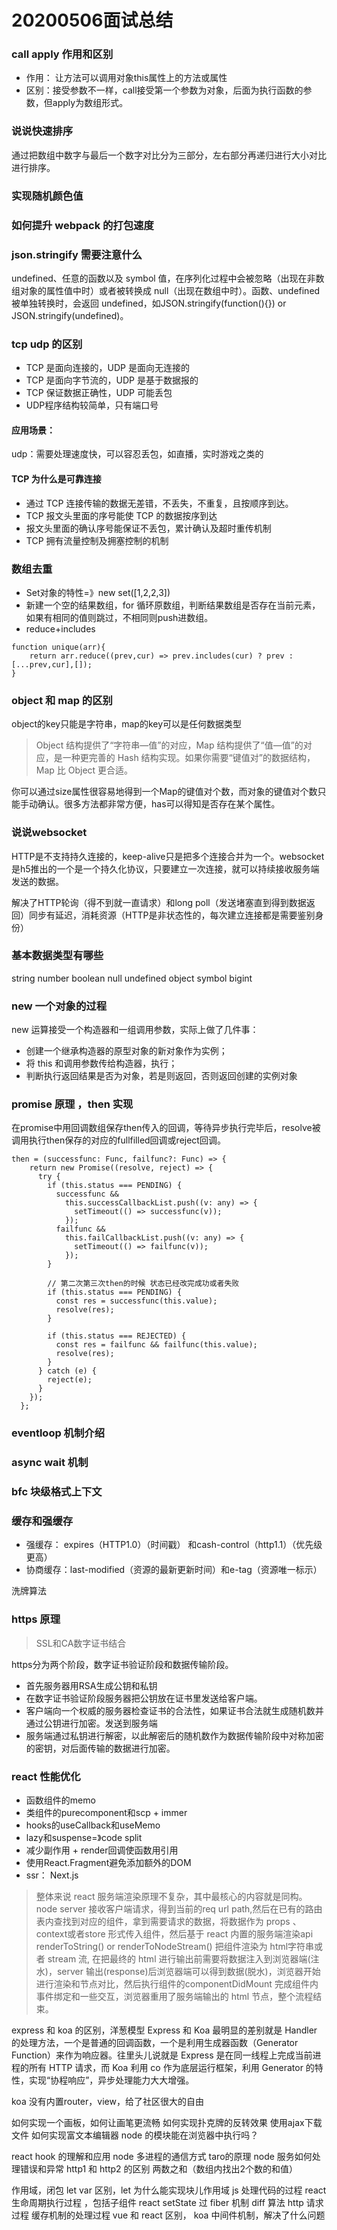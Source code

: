 # 20200506面试总结

### call apply 作用和区别
- 作用： 让方法可以调用对象this属性上的方法或属性 
- 区别：接受参数不一样，call接受第一个参数为对象，后面为执行函数的参数，但apply为数组形式。

### 说说快速排序
通过把数组中数字与最后一个数字对比分为三部分，左右部分再递归进行大小对比进行排序。

### 实现随机颜色值

### 如何提升 webpack 的打包速度


### json.stringify 需要注意什么
undefined、任意的函数以及 symbol 值，在序列化过程中会被忽略（出现在非数组对象的属性值中时）或者被转换成 null（出现在数组中时）。函数、undefined 被单独转换时，会返回 undefined，如JSON.stringify(function(){}) or JSON.stringify(undefined)。

### tcp udp 的区别
- TCP 是面向连接的，UDP 是面向无连接的
- TCP 是面向字节流的，UDP 是基于数据报的
- TCP 保证数据正确性，UDP 可能丢包
- UDP程序结构较简单，只有端口号

#### 应用场景：
udp：需要处理速度快，可以容忍丢包，如直播，实时游戏之类的

#### TCP 为什么是可靠连接
- 通过 TCP 连接传输的数据无差错，不丢失，不重复，且按顺序到达。
- TCP 报文头里面的序号能使 TCP 的数据按序到达
- 报文头里面的确认序号能保证不丢包，累计确认及超时重传机制
- TCP 拥有流量控制及拥塞控制的机制

### 数组去重
- Set对象的特性=》new set([1,2,2,3])
- 新建一个空的结果数组，for 循环原数组，判断结果数组是否存在当前元素，如果有相同的值则跳过，不相同则push进数组。
- reduce+includes
```
function unique(arr){
    return arr.reduce((prev,cur) => prev.includes(cur) ? prev : [...prev,cur],[]);
}
```

### object 和 map 的区别
object的key只能是字符串，map的key可以是任何数据类型

>Object 结构提供了“字符串—值”的对应，Map 结构提供了“值—值”的对应，是一种更完善的 Hash 结构实现。如果你需要“键值对”的数据结构，Map 比 Object 更合适。

你可以通过size属性很容易地得到一个Map的键值对个数，而对象的键值对个数只能手动确认。很多方法都非常方便，has可以得知是否存在某个属性。

### 说说websocket
HTTP是不支持持久连接的，keep-alive只是把多个连接合并为一个。websocket是h5推出的一个是一个持久化协议，只要建立一次连接，就可以持续接收服务端发送的数据。

解决了HTTP轮询（得不到就一直请求）和long poll（发送堵塞直到得到数据返回）同步有延迟，消耗资源（HTTP是非状态性的，每次建立连接都是需要鉴别身份）

### 基本数据类型有哪些
string number boolean null undefined object symbol bigint

### new 一个对象的过程
new 运算接受一个构造器和一组调用参数，实际上做了几件事：
- 创建一个继承构造器的原型对象的新对象作为实例；
- 将 this 和调用参数传给构造器，执行；
- 判断执行返回结果是否为对象，若是则返回，否则返回创建的实例对象

### promise 原理 ，then 实现
在promise中用回调数组保存then传入的回调，等待异步执行完毕后，resolve被调用执行then保存的对应的fullfilled回调或reject回调。

```
then = (successfunc: Func, failfunc?: Func) => {
    return new Promise((resolve, reject) => {
      try {
        if (this.status === PENDING) {
          successfunc &&
            this.successCallbackList.push((v: any) => {
              setTimeout(() => successfunc(v));
            });
          failfunc &&
            this.failCallbackList.push((v: any) => {
              setTimeout(() => failfunc(v));
            });
        }

        // 第二次第三次then的时候 状态已经改完成功或者失败
        if (this.status === PENDING) {
          const res = successfunc(this.value);
          resolve(res);
        }

        if (this.status === REJECTED) {
          const res = failfunc && failfunc(this.value);
          resolve(res);
        }
      } catch (e) {
        reject(e);
      }
    });
  };
```

### eventloop 机制介绍

### async wait 机制

### bfc 块级格式上下文

### 缓存和强缓存
- 强缓存： expires（HTTP1.0）（时间戳） 和cash-control（http1.1）（优先级更高）
- 协商缓存：last-modified（资源的最新更新时间）和e-tag（资源唯一标示）

洗牌算法

### https 原理
> SSL和CA数字证书结合

https分为两个阶段，数字证书验证阶段和数据传输阶段。
- 首先服务器用RSA生成公钥和私钥
- 在数字证书验证阶段服务器把公钥放在证书里发送给客户端。
- 客户端向一个权威的服务器检查证书的合法性，如果证书合法就生成随机数并通过公钥进行加密。发送到服务端
- 服务端通过私钥进行解密，以此解密后的随机数作为数据传输阶段中对称加密的密钥，对后面传输的数据进行加密。

### react 性能优化
- 函数组件的memo
- 类组件的purecomponent和scp + immer
- hooks的useCallback和useMemo
- lazy和suspense=》code split 
- 减少副作用 + render回调使函数用引用 
- 使用React.Fragment避免添加额外的DOM
- ssr： Next.js
>整体来说 react 服务端渲染原理不复杂，其中最核心的内容就是同构。
node server 接收客户端请求，得到当前的req url path,然后在已有的路由表内查找到对应的组件，拿到需要请求的数据，将数据作为 props
、context或者store 形式传入组件，然后基于 react 内置的服务端渲染api renderToString() or renderToNodeStream() 把组件渲染为 html字符串或者 stream 流, 在把最终的 html 进行输出前需要将数据注入到浏览器端(注水)，server 输出(response)后浏览器端可以得到数据(脱水)，浏览器开始进行渲染和节点对比，然后执行组件的componentDidMount 完成组件内事件绑定和一些交互，浏览器重用了服务端输出的 html 节点，整个流程结束。


express 和 koa 的区别，洋葱模型
Express 和 Koa 最明显的差别就是 Handler 的处理方法，一个是普通的回调函数，一个是利用生成器函数（Generator Function）来作为响应器。往里头儿说就是 Express 是在同一线程上完成当前进程的所有 HTTP 请求，而 Koa 利用 co 作为底层运行框架，利用 Generator 的特性，实现“协程响应”，异步处理能力大大增强。

koa 没有内置router，view，给了社区很大的自由



如何实现一个画板，如何让画笔更流畅
如何实现扑克牌的反转效果
使用ajax下载文件
如何实现富文本编辑器
node 的模块能在浏览器中执行吗？


react hook 的理解和应用
node 多进程的通信方式
taro的原理
node 服务如何处理错误和异常
http1 和 http2 的区别
两数之和（数组内找出2个数的和值）


作用域，闭包
let var 区别，let 为什么能实现块儿作用域
js 处理代码的过程
react 生命周期执行过程 ，包括子组件
react setState 过
fiber 机制
diff 算法
http 请求过程
缓存机制的处理过程
vue 和 react 区别，
koa 中间件机制，解决了什么问题
